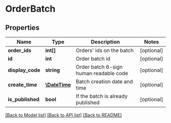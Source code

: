 # OrderBatch

## Properties
Name | Type | Description | Notes
------------ | ------------- | ------------- | -------------
**order_ids** | **int[]** | Orders&#39; ids on the batch | [optional] 
**id** | **int** | Order batch id | [optional] 
**display_code** | **string** | Order batch 6-sign human readable code | [optional] 
**create_time** | [**\DateTime**](\DateTime.md) | Batch creation date and time | [optional] 
**is_published** | **bool** | If the batch is already published | [optional] 

[[Back to Model list]](../README.md#documentation-for-models) [[Back to API list]](../README.md#documentation-for-api-endpoints) [[Back to README]](../README.md)


